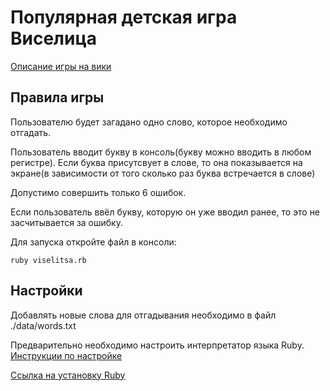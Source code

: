 # Популярная детская игра Виселица

[Описание игры на вики](https://ru.wikipedia.org/wiki/Виселица_(игра))

## Правила игры

Пользователю будет загадано одно слово, которое необходимо отгадать.

Пользователь вводит букву в консоль(букву можно вводить в любом регистре). Если буква присутсвует в слове, то она показывается на экране(в зависимости от того сколько раз буква встречается в слове)

Допустимо совершить только 6 ошибок. 

Если пользователь ввёл букву, которую он уже вводил ранее, то это не засчитывается за ошибку.

Для запуска откройте файл в консоли:

    ruby viselitsa.rb

## Настройки
Добавлять новые слова для отгадывания необходимо в файл ./data/words.txt

Предварительно необходимо настроить интерпретатор языка Ruby. [Инструкции по настройке](http://goodprogrammer.ru/rails-winter-18/lessons/02-setup-ruby "Хороший программист")

[Ссылка на установку Ruby](https://www.ruby-lang.org/ru/documentation/installation/)
